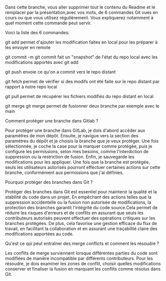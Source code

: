 Dans cette branche, vous aller supprimer tout le contenu du Readme
et le remplacer par la présentation,avec vos mots,
de 6 commandes Git vues en cours ou que vous utilisez régulièrement.
Vous expliquerez notamment à quel moment cette commande peut servir.

Voici la liste des 6 commandes:

git add permet d'ajouter les modification faites en local pour les préparer à les envoyer en remote

git commit -m git commit fait un "snapshot" de l'état du repo local avec les modifications apportés avec git add

git push envoie ce qu'on a  commit vers le repo distant

git fetch permet de vérifier si des modifs ont été faite sur le repo distant par rapport à notre repo local

git pull permet de récupérer les fichiers modifiés du repo distant en local

git merge git merge permet de fusionner deux branche par exemple avec le main


Comment protéger une branche dans Gitlab ?

Pour protéger une branche dans GitLab, je dois d'abord accéder aux paramètres de mon dépôt.
Ensuite, je navigue vers la section des paramètres du dépôt et je choisis la branche que je veux protéger.
Une fois sélectionnée, je coche la case pour la marquer comme protégée, puis je configure les permissions,
selon mes besoins, comme l'interdiction de suppression ou la restriction de fusion.
Enfin, je sauvegarde les modifications pour les appliquer. Une fois que la branche est protégée,
seuls les utilisateurs autorisés pourront effectuer certaines actions sur cette branche,
conformément aux permissions que j'ai définies.


Pourquoi protéger des branches dans Git ?

Protéger des branches dans Git est essentiel pour maintenir la qualité et la stabilité du code dans un projet. 
En empêchant des actions telles que la suppression accidentelle ou la fusion non autorisée de modifications, 
la protection des branches garantit l'intégrité du code source.Cela permet de réduire les risques d'erreurs et de conflits
en assurant que seuls les contributeurs autorisés peuvent effectuer des opérations critiques sur les branches protégées.
De plus, cela favorise une gestion efficace du flux de travail, en facilitant la collaboration et en assurant une traçabilité claire des modifications apportées au code.


Qu'est ce qui peut entraîner des merge conflicts et comment les résoudre ?

Les conflits de merge surviennent lorsque différentes parties du code sont modifiées de manière incompatible par différents contributeurs.
Pour les résoudre, je dois examiner les zones de conflit, choisir quelles modifications conserver et finaliser la fusion en marquant les conflits comme résolus dans Git.
